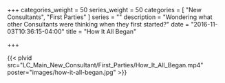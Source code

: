 +++
categories_weight = 50
series_weight = 50
categories = [
  "New Consultants",
  "First Parties"
]
series = ""
description = "Wondering what other Consultants were thinking when they first started?"
date = "2016-11-03T10:36:15-04:00"
title = "How It All Began"

+++

{{< plvid src="LC_Main_New_Consultant/First_Parties/How_It_All_Began.mp4" poster="images/how-it-all-began.jpg" >}}
